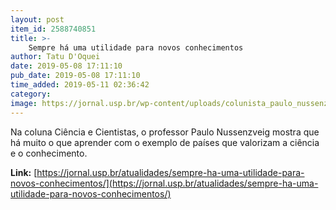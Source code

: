 ```yaml
---
layout: post
item_id: 2588740851
title: >-
    Sempre há uma utilidade para novos conhecimentos
author: Tatu D'Oquei
date: 2019-05-08 17:11:10
pub_date: 2019-05-08 17:11:10
time_added: 2019-05-11 02:36:42
category: 
image: https://jornal.usp.br/wp-content/uploads/colunista_paulo_nussenzveig_800px.jpg
---
```


Na coluna Ciência e Cientistas, o professor Paulo Nussenzveig mostra que há muito o que aprender com o exemplo de países que valorizam a ciência e o conhecimento.

**Link:** [https://jornal.usp.br/atualidades/sempre-ha-uma-utilidade-para-novos-conhecimentos/](https://jornal.usp.br/atualidades/sempre-ha-uma-utilidade-para-novos-conhecimentos/)


